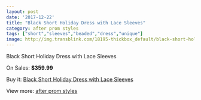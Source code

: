 ```yaml
---
layout: post
date: '2017-12-22'
title: "Black Short Holiday Dress with Lace Sleeves"
category: after prom styles
tags: ["short","sleeves","beaded","dress","unique"]
image: http://img.transblink.com/18195-thickbox_default/black-short-holiday-dress-with-lace-sleeves.jpg
---
```

Black Short Holiday Dress with Lace Sleeves

On Sales: **$359.99**
<a href="https://www.transblink.com/en/after-prom-styles/5698-black-short-holiday-dress-with-lace-sleeves.html"><amp-img layout="responsive" width="600" height="600" src="//img.transblink.com/18195-thickbox_default/black-short-holiday-dress-with-lace-sleeves.jpg" alt="Black Short Holiday Dress with Lace Sleeves 0" /></a>
<a href="https://www.transblink.com/en/after-prom-styles/5698-black-short-holiday-dress-with-lace-sleeves.html"><amp-img layout="responsive" width="600" height="600" src="//img.transblink.com/18197-thickbox_default/black-short-holiday-dress-with-lace-sleeves.jpg" alt="Black Short Holiday Dress with Lace Sleeves 1" /></a>
<a href="https://www.transblink.com/en/after-prom-styles/5698-black-short-holiday-dress-with-lace-sleeves.html"><amp-img layout="responsive" width="600" height="600" src="//img.transblink.com/18196-thickbox_default/black-short-holiday-dress-with-lace-sleeves.jpg" alt="Black Short Holiday Dress with Lace Sleeves 2" /></a>

Buy it: [Black Short Holiday Dress with Lace Sleeves](https://www.transblink.com/en/after-prom-styles/5698-black-short-holiday-dress-with-lace-sleeves.html "Black Short Holiday Dress with Lace Sleeves")

View more: [after prom styles](https://www.transblink.com/en/55-after-prom-styles "after prom styles")